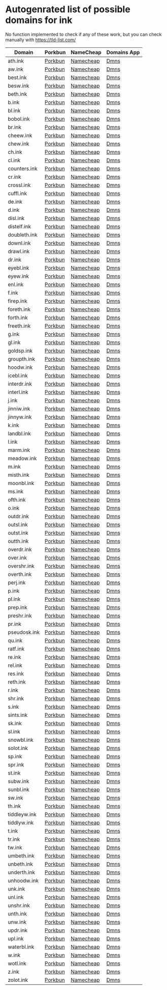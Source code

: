 # Autogenrated list of possible domains for ink

No function implemented to check if any of these work, but you can check manually with https://tld-list.com/

| Domain | Porkbun | NameCheap | Domains App |
|---|---|---|---|
| ath.ink | [Porkbun](https://porkbun.com/checkout/search?prb=e814663da1&tlds=&idnLanguage=&search=search&q=ath.ink) | [Namecheap](https://www.namecheap.com/domains/registration/results/?domain=ath.ink) | [Dmns](https://dmns.app/domains?q=ath.ink) |
| aw.ink | [Porkbun](https://porkbun.com/checkout/search?prb=e814663da1&tlds=&idnLanguage=&search=search&q=aw.ink) | [Namecheap](https://www.namecheap.com/domains/registration/results/?domain=aw.ink) | [Dmns](https://dmns.app/domains?q=aw.ink) |
| best.ink | [Porkbun](https://porkbun.com/checkout/search?prb=e814663da1&tlds=&idnLanguage=&search=search&q=best.ink) | [Namecheap](https://www.namecheap.com/domains/registration/results/?domain=best.ink) | [Dmns](https://dmns.app/domains?q=best.ink) |
| besw.ink | [Porkbun](https://porkbun.com/checkout/search?prb=e814663da1&tlds=&idnLanguage=&search=search&q=besw.ink) | [Namecheap](https://www.namecheap.com/domains/registration/results/?domain=besw.ink) | [Dmns](https://dmns.app/domains?q=besw.ink) |
| beth.ink | [Porkbun](https://porkbun.com/checkout/search?prb=e814663da1&tlds=&idnLanguage=&search=search&q=beth.ink) | [Namecheap](https://www.namecheap.com/domains/registration/results/?domain=beth.ink) | [Dmns](https://dmns.app/domains?q=beth.ink) |
| b.ink | [Porkbun](https://porkbun.com/checkout/search?prb=e814663da1&tlds=&idnLanguage=&search=search&q=b.ink) | [Namecheap](https://www.namecheap.com/domains/registration/results/?domain=b.ink) | [Dmns](https://dmns.app/domains?q=b.ink) |
| bl.ink | [Porkbun](https://porkbun.com/checkout/search?prb=e814663da1&tlds=&idnLanguage=&search=search&q=bl.ink) | [Namecheap](https://www.namecheap.com/domains/registration/results/?domain=bl.ink) | [Dmns](https://dmns.app/domains?q=bl.ink) |
| bobol.ink | [Porkbun](https://porkbun.com/checkout/search?prb=e814663da1&tlds=&idnLanguage=&search=search&q=bobol.ink) | [Namecheap](https://www.namecheap.com/domains/registration/results/?domain=bobol.ink) | [Dmns](https://dmns.app/domains?q=bobol.ink) |
| br.ink | [Porkbun](https://porkbun.com/checkout/search?prb=e814663da1&tlds=&idnLanguage=&search=search&q=br.ink) | [Namecheap](https://www.namecheap.com/domains/registration/results/?domain=br.ink) | [Dmns](https://dmns.app/domains?q=br.ink) |
| cheew.ink | [Porkbun](https://porkbun.com/checkout/search?prb=e814663da1&tlds=&idnLanguage=&search=search&q=cheew.ink) | [Namecheap](https://www.namecheap.com/domains/registration/results/?domain=cheew.ink) | [Dmns](https://dmns.app/domains?q=cheew.ink) |
| chew.ink | [Porkbun](https://porkbun.com/checkout/search?prb=e814663da1&tlds=&idnLanguage=&search=search&q=chew.ink) | [Namecheap](https://www.namecheap.com/domains/registration/results/?domain=chew.ink) | [Dmns](https://dmns.app/domains?q=chew.ink) |
| ch.ink | [Porkbun](https://porkbun.com/checkout/search?prb=e814663da1&tlds=&idnLanguage=&search=search&q=ch.ink) | [Namecheap](https://www.namecheap.com/domains/registration/results/?domain=ch.ink) | [Dmns](https://dmns.app/domains?q=ch.ink) |
| cl.ink | [Porkbun](https://porkbun.com/checkout/search?prb=e814663da1&tlds=&idnLanguage=&search=search&q=cl.ink) | [Namecheap](https://www.namecheap.com/domains/registration/results/?domain=cl.ink) | [Dmns](https://dmns.app/domains?q=cl.ink) |
| counters.ink | [Porkbun](https://porkbun.com/checkout/search?prb=e814663da1&tlds=&idnLanguage=&search=search&q=counters.ink) | [Namecheap](https://www.namecheap.com/domains/registration/results/?domain=counters.ink) | [Dmns](https://dmns.app/domains?q=counters.ink) |
| cr.ink | [Porkbun](https://porkbun.com/checkout/search?prb=e814663da1&tlds=&idnLanguage=&search=search&q=cr.ink) | [Namecheap](https://www.namecheap.com/domains/registration/results/?domain=cr.ink) | [Dmns](https://dmns.app/domains?q=cr.ink) |
| crossl.ink | [Porkbun](https://porkbun.com/checkout/search?prb=e814663da1&tlds=&idnLanguage=&search=search&q=crossl.ink) | [Namecheap](https://www.namecheap.com/domains/registration/results/?domain=crossl.ink) | [Dmns](https://dmns.app/domains?q=crossl.ink) |
| cuffl.ink | [Porkbun](https://porkbun.com/checkout/search?prb=e814663da1&tlds=&idnLanguage=&search=search&q=cuffl.ink) | [Namecheap](https://www.namecheap.com/domains/registration/results/?domain=cuffl.ink) | [Dmns](https://dmns.app/domains?q=cuffl.ink) |
| de.ink | [Porkbun](https://porkbun.com/checkout/search?prb=e814663da1&tlds=&idnLanguage=&search=search&q=de.ink) | [Namecheap](https://www.namecheap.com/domains/registration/results/?domain=de.ink) | [Dmns](https://dmns.app/domains?q=de.ink) |
| d.ink | [Porkbun](https://porkbun.com/checkout/search?prb=e814663da1&tlds=&idnLanguage=&search=search&q=d.ink) | [Namecheap](https://www.namecheap.com/domains/registration/results/?domain=d.ink) | [Dmns](https://dmns.app/domains?q=d.ink) |
| disl.ink | [Porkbun](https://porkbun.com/checkout/search?prb=e814663da1&tlds=&idnLanguage=&search=search&q=disl.ink) | [Namecheap](https://www.namecheap.com/domains/registration/results/?domain=disl.ink) | [Dmns](https://dmns.app/domains?q=disl.ink) |
| distelf.ink | [Porkbun](https://porkbun.com/checkout/search?prb=e814663da1&tlds=&idnLanguage=&search=search&q=distelf.ink) | [Namecheap](https://www.namecheap.com/domains/registration/results/?domain=distelf.ink) | [Dmns](https://dmns.app/domains?q=distelf.ink) |
| doubleth.ink | [Porkbun](https://porkbun.com/checkout/search?prb=e814663da1&tlds=&idnLanguage=&search=search&q=doubleth.ink) | [Namecheap](https://www.namecheap.com/domains/registration/results/?domain=doubleth.ink) | [Dmns](https://dmns.app/domains?q=doubleth.ink) |
| downl.ink | [Porkbun](https://porkbun.com/checkout/search?prb=e814663da1&tlds=&idnLanguage=&search=search&q=downl.ink) | [Namecheap](https://www.namecheap.com/domains/registration/results/?domain=downl.ink) | [Dmns](https://dmns.app/domains?q=downl.ink) |
| drawl.ink | [Porkbun](https://porkbun.com/checkout/search?prb=e814663da1&tlds=&idnLanguage=&search=search&q=drawl.ink) | [Namecheap](https://www.namecheap.com/domains/registration/results/?domain=drawl.ink) | [Dmns](https://dmns.app/domains?q=drawl.ink) |
| dr.ink | [Porkbun](https://porkbun.com/checkout/search?prb=e814663da1&tlds=&idnLanguage=&search=search&q=dr.ink) | [Namecheap](https://www.namecheap.com/domains/registration/results/?domain=dr.ink) | [Dmns](https://dmns.app/domains?q=dr.ink) |
| eyebl.ink | [Porkbun](https://porkbun.com/checkout/search?prb=e814663da1&tlds=&idnLanguage=&search=search&q=eyebl.ink) | [Namecheap](https://www.namecheap.com/domains/registration/results/?domain=eyebl.ink) | [Dmns](https://dmns.app/domains?q=eyebl.ink) |
| eyew.ink | [Porkbun](https://porkbun.com/checkout/search?prb=e814663da1&tlds=&idnLanguage=&search=search&q=eyew.ink) | [Namecheap](https://www.namecheap.com/domains/registration/results/?domain=eyew.ink) | [Dmns](https://dmns.app/domains?q=eyew.ink) |
| enl.ink | [Porkbun](https://porkbun.com/checkout/search?prb=e814663da1&tlds=&idnLanguage=&search=search&q=enl.ink) | [Namecheap](https://www.namecheap.com/domains/registration/results/?domain=enl.ink) | [Dmns](https://dmns.app/domains?q=enl.ink) |
| f.ink | [Porkbun](https://porkbun.com/checkout/search?prb=e814663da1&tlds=&idnLanguage=&search=search&q=f.ink) | [Namecheap](https://www.namecheap.com/domains/registration/results/?domain=f.ink) | [Dmns](https://dmns.app/domains?q=f.ink) |
| firep.ink | [Porkbun](https://porkbun.com/checkout/search?prb=e814663da1&tlds=&idnLanguage=&search=search&q=firep.ink) | [Namecheap](https://www.namecheap.com/domains/registration/results/?domain=firep.ink) | [Dmns](https://dmns.app/domains?q=firep.ink) |
| foreth.ink | [Porkbun](https://porkbun.com/checkout/search?prb=e814663da1&tlds=&idnLanguage=&search=search&q=foreth.ink) | [Namecheap](https://www.namecheap.com/domains/registration/results/?domain=foreth.ink) | [Dmns](https://dmns.app/domains?q=foreth.ink) |
| forth.ink | [Porkbun](https://porkbun.com/checkout/search?prb=e814663da1&tlds=&idnLanguage=&search=search&q=forth.ink) | [Namecheap](https://www.namecheap.com/domains/registration/results/?domain=forth.ink) | [Dmns](https://dmns.app/domains?q=forth.ink) |
| freeth.ink | [Porkbun](https://porkbun.com/checkout/search?prb=e814663da1&tlds=&idnLanguage=&search=search&q=freeth.ink) | [Namecheap](https://www.namecheap.com/domains/registration/results/?domain=freeth.ink) | [Dmns](https://dmns.app/domains?q=freeth.ink) |
| g.ink | [Porkbun](https://porkbun.com/checkout/search?prb=e814663da1&tlds=&idnLanguage=&search=search&q=g.ink) | [Namecheap](https://www.namecheap.com/domains/registration/results/?domain=g.ink) | [Dmns](https://dmns.app/domains?q=g.ink) |
| gl.ink | [Porkbun](https://porkbun.com/checkout/search?prb=e814663da1&tlds=&idnLanguage=&search=search&q=gl.ink) | [Namecheap](https://www.namecheap.com/domains/registration/results/?domain=gl.ink) | [Dmns](https://dmns.app/domains?q=gl.ink) |
| goldsp.ink | [Porkbun](https://porkbun.com/checkout/search?prb=e814663da1&tlds=&idnLanguage=&search=search&q=goldsp.ink) | [Namecheap](https://www.namecheap.com/domains/registration/results/?domain=goldsp.ink) | [Dmns](https://dmns.app/domains?q=goldsp.ink) |
| groupth.ink | [Porkbun](https://porkbun.com/checkout/search?prb=e814663da1&tlds=&idnLanguage=&search=search&q=groupth.ink) | [Namecheap](https://www.namecheap.com/domains/registration/results/?domain=groupth.ink) | [Dmns](https://dmns.app/domains?q=groupth.ink) |
| hoodw.ink | [Porkbun](https://porkbun.com/checkout/search?prb=e814663da1&tlds=&idnLanguage=&search=search&q=hoodw.ink) | [Namecheap](https://www.namecheap.com/domains/registration/results/?domain=hoodw.ink) | [Dmns](https://dmns.app/domains?q=hoodw.ink) |
| icebl.ink | [Porkbun](https://porkbun.com/checkout/search?prb=e814663da1&tlds=&idnLanguage=&search=search&q=icebl.ink) | [Namecheap](https://www.namecheap.com/domains/registration/results/?domain=icebl.ink) | [Dmns](https://dmns.app/domains?q=icebl.ink) |
| interdr.ink | [Porkbun](https://porkbun.com/checkout/search?prb=e814663da1&tlds=&idnLanguage=&search=search&q=interdr.ink) | [Namecheap](https://www.namecheap.com/domains/registration/results/?domain=interdr.ink) | [Dmns](https://dmns.app/domains?q=interdr.ink) |
| interl.ink | [Porkbun](https://porkbun.com/checkout/search?prb=e814663da1&tlds=&idnLanguage=&search=search&q=interl.ink) | [Namecheap](https://www.namecheap.com/domains/registration/results/?domain=interl.ink) | [Dmns](https://dmns.app/domains?q=interl.ink) |
| j.ink | [Porkbun](https://porkbun.com/checkout/search?prb=e814663da1&tlds=&idnLanguage=&search=search&q=j.ink) | [Namecheap](https://www.namecheap.com/domains/registration/results/?domain=j.ink) | [Dmns](https://dmns.app/domains?q=j.ink) |
| jinniw.ink | [Porkbun](https://porkbun.com/checkout/search?prb=e814663da1&tlds=&idnLanguage=&search=search&q=jinniw.ink) | [Namecheap](https://www.namecheap.com/domains/registration/results/?domain=jinniw.ink) | [Dmns](https://dmns.app/domains?q=jinniw.ink) |
| jinnyw.ink | [Porkbun](https://porkbun.com/checkout/search?prb=e814663da1&tlds=&idnLanguage=&search=search&q=jinnyw.ink) | [Namecheap](https://www.namecheap.com/domains/registration/results/?domain=jinnyw.ink) | [Dmns](https://dmns.app/domains?q=jinnyw.ink) |
| k.ink | [Porkbun](https://porkbun.com/checkout/search?prb=e814663da1&tlds=&idnLanguage=&search=search&q=k.ink) | [Namecheap](https://www.namecheap.com/domains/registration/results/?domain=k.ink) | [Dmns](https://dmns.app/domains?q=k.ink) |
| landbl.ink | [Porkbun](https://porkbun.com/checkout/search?prb=e814663da1&tlds=&idnLanguage=&search=search&q=landbl.ink) | [Namecheap](https://www.namecheap.com/domains/registration/results/?domain=landbl.ink) | [Dmns](https://dmns.app/domains?q=landbl.ink) |
| l.ink | [Porkbun](https://porkbun.com/checkout/search?prb=e814663da1&tlds=&idnLanguage=&search=search&q=l.ink) | [Namecheap](https://www.namecheap.com/domains/registration/results/?domain=l.ink) | [Dmns](https://dmns.app/domains?q=l.ink) |
| marm.ink | [Porkbun](https://porkbun.com/checkout/search?prb=e814663da1&tlds=&idnLanguage=&search=search&q=marm.ink) | [Namecheap](https://www.namecheap.com/domains/registration/results/?domain=marm.ink) | [Dmns](https://dmns.app/domains?q=marm.ink) |
| meadow.ink | [Porkbun](https://porkbun.com/checkout/search?prb=e814663da1&tlds=&idnLanguage=&search=search&q=meadow.ink) | [Namecheap](https://www.namecheap.com/domains/registration/results/?domain=meadow.ink) | [Dmns](https://dmns.app/domains?q=meadow.ink) |
| m.ink | [Porkbun](https://porkbun.com/checkout/search?prb=e814663da1&tlds=&idnLanguage=&search=search&q=m.ink) | [Namecheap](https://www.namecheap.com/domains/registration/results/?domain=m.ink) | [Dmns](https://dmns.app/domains?q=m.ink) |
| misth.ink | [Porkbun](https://porkbun.com/checkout/search?prb=e814663da1&tlds=&idnLanguage=&search=search&q=misth.ink) | [Namecheap](https://www.namecheap.com/domains/registration/results/?domain=misth.ink) | [Dmns](https://dmns.app/domains?q=misth.ink) |
| moonbl.ink | [Porkbun](https://porkbun.com/checkout/search?prb=e814663da1&tlds=&idnLanguage=&search=search&q=moonbl.ink) | [Namecheap](https://www.namecheap.com/domains/registration/results/?domain=moonbl.ink) | [Dmns](https://dmns.app/domains?q=moonbl.ink) |
| ms.ink | [Porkbun](https://porkbun.com/checkout/search?prb=e814663da1&tlds=&idnLanguage=&search=search&q=ms.ink) | [Namecheap](https://www.namecheap.com/domains/registration/results/?domain=ms.ink) | [Dmns](https://dmns.app/domains?q=ms.ink) |
| ofth.ink | [Porkbun](https://porkbun.com/checkout/search?prb=e814663da1&tlds=&idnLanguage=&search=search&q=ofth.ink) | [Namecheap](https://www.namecheap.com/domains/registration/results/?domain=ofth.ink) | [Dmns](https://dmns.app/domains?q=ofth.ink) |
| o.ink | [Porkbun](https://porkbun.com/checkout/search?prb=e814663da1&tlds=&idnLanguage=&search=search&q=o.ink) | [Namecheap](https://www.namecheap.com/domains/registration/results/?domain=o.ink) | [Dmns](https://dmns.app/domains?q=o.ink) |
| outdr.ink | [Porkbun](https://porkbun.com/checkout/search?prb=e814663da1&tlds=&idnLanguage=&search=search&q=outdr.ink) | [Namecheap](https://www.namecheap.com/domains/registration/results/?domain=outdr.ink) | [Dmns](https://dmns.app/domains?q=outdr.ink) |
| outsl.ink | [Porkbun](https://porkbun.com/checkout/search?prb=e814663da1&tlds=&idnLanguage=&search=search&q=outsl.ink) | [Namecheap](https://www.namecheap.com/domains/registration/results/?domain=outsl.ink) | [Dmns](https://dmns.app/domains?q=outsl.ink) |
| outst.ink | [Porkbun](https://porkbun.com/checkout/search?prb=e814663da1&tlds=&idnLanguage=&search=search&q=outst.ink) | [Namecheap](https://www.namecheap.com/domains/registration/results/?domain=outst.ink) | [Dmns](https://dmns.app/domains?q=outst.ink) |
| outth.ink | [Porkbun](https://porkbun.com/checkout/search?prb=e814663da1&tlds=&idnLanguage=&search=search&q=outth.ink) | [Namecheap](https://www.namecheap.com/domains/registration/results/?domain=outth.ink) | [Dmns](https://dmns.app/domains?q=outth.ink) |
| overdr.ink | [Porkbun](https://porkbun.com/checkout/search?prb=e814663da1&tlds=&idnLanguage=&search=search&q=overdr.ink) | [Namecheap](https://www.namecheap.com/domains/registration/results/?domain=overdr.ink) | [Dmns](https://dmns.app/domains?q=overdr.ink) |
| over.ink | [Porkbun](https://porkbun.com/checkout/search?prb=e814663da1&tlds=&idnLanguage=&search=search&q=over.ink) | [Namecheap](https://www.namecheap.com/domains/registration/results/?domain=over.ink) | [Dmns](https://dmns.app/domains?q=over.ink) |
| overshr.ink | [Porkbun](https://porkbun.com/checkout/search?prb=e814663da1&tlds=&idnLanguage=&search=search&q=overshr.ink) | [Namecheap](https://www.namecheap.com/domains/registration/results/?domain=overshr.ink) | [Dmns](https://dmns.app/domains?q=overshr.ink) |
| overth.ink | [Porkbun](https://porkbun.com/checkout/search?prb=e814663da1&tlds=&idnLanguage=&search=search&q=overth.ink) | [Namecheap](https://www.namecheap.com/domains/registration/results/?domain=overth.ink) | [Dmns](https://dmns.app/domains?q=overth.ink) |
| perj.ink | [Porkbun](https://porkbun.com/checkout/search?prb=e814663da1&tlds=&idnLanguage=&search=search&q=perj.ink) | [Namecheap](https://www.namecheap.com/domains/registration/results/?domain=perj.ink) | [Dmns](https://dmns.app/domains?q=perj.ink) |
| p.ink | [Porkbun](https://porkbun.com/checkout/search?prb=e814663da1&tlds=&idnLanguage=&search=search&q=p.ink) | [Namecheap](https://www.namecheap.com/domains/registration/results/?domain=p.ink) | [Dmns](https://dmns.app/domains?q=p.ink) |
| pl.ink | [Porkbun](https://porkbun.com/checkout/search?prb=e814663da1&tlds=&idnLanguage=&search=search&q=pl.ink) | [Namecheap](https://www.namecheap.com/domains/registration/results/?domain=pl.ink) | [Dmns](https://dmns.app/domains?q=pl.ink) |
| prep.ink | [Porkbun](https://porkbun.com/checkout/search?prb=e814663da1&tlds=&idnLanguage=&search=search&q=prep.ink) | [Namecheap](https://www.namecheap.com/domains/registration/results/?domain=prep.ink) | [Dmns](https://dmns.app/domains?q=prep.ink) |
| preshr.ink | [Porkbun](https://porkbun.com/checkout/search?prb=e814663da1&tlds=&idnLanguage=&search=search&q=preshr.ink) | [Namecheap](https://www.namecheap.com/domains/registration/results/?domain=preshr.ink) | [Dmns](https://dmns.app/domains?q=preshr.ink) |
| pr.ink | [Porkbun](https://porkbun.com/checkout/search?prb=e814663da1&tlds=&idnLanguage=&search=search&q=pr.ink) | [Namecheap](https://www.namecheap.com/domains/registration/results/?domain=pr.ink) | [Dmns](https://dmns.app/domains?q=pr.ink) |
| pseudosk.ink | [Porkbun](https://porkbun.com/checkout/search?prb=e814663da1&tlds=&idnLanguage=&search=search&q=pseudosk.ink) | [Namecheap](https://www.namecheap.com/domains/registration/results/?domain=pseudosk.ink) | [Dmns](https://dmns.app/domains?q=pseudosk.ink) |
| qu.ink | [Porkbun](https://porkbun.com/checkout/search?prb=e814663da1&tlds=&idnLanguage=&search=search&q=qu.ink) | [Namecheap](https://www.namecheap.com/domains/registration/results/?domain=qu.ink) | [Dmns](https://dmns.app/domains?q=qu.ink) |
| ratf.ink | [Porkbun](https://porkbun.com/checkout/search?prb=e814663da1&tlds=&idnLanguage=&search=search&q=ratf.ink) | [Namecheap](https://www.namecheap.com/domains/registration/results/?domain=ratf.ink) | [Dmns](https://dmns.app/domains?q=ratf.ink) |
| re.ink | [Porkbun](https://porkbun.com/checkout/search?prb=e814663da1&tlds=&idnLanguage=&search=search&q=re.ink) | [Namecheap](https://www.namecheap.com/domains/registration/results/?domain=re.ink) | [Dmns](https://dmns.app/domains?q=re.ink) |
| rel.ink | [Porkbun](https://porkbun.com/checkout/search?prb=e814663da1&tlds=&idnLanguage=&search=search&q=rel.ink) | [Namecheap](https://www.namecheap.com/domains/registration/results/?domain=rel.ink) | [Dmns](https://dmns.app/domains?q=rel.ink) |
| res.ink | [Porkbun](https://porkbun.com/checkout/search?prb=e814663da1&tlds=&idnLanguage=&search=search&q=res.ink) | [Namecheap](https://www.namecheap.com/domains/registration/results/?domain=res.ink) | [Dmns](https://dmns.app/domains?q=res.ink) |
| reth.ink | [Porkbun](https://porkbun.com/checkout/search?prb=e814663da1&tlds=&idnLanguage=&search=search&q=reth.ink) | [Namecheap](https://www.namecheap.com/domains/registration/results/?domain=reth.ink) | [Dmns](https://dmns.app/domains?q=reth.ink) |
| r.ink | [Porkbun](https://porkbun.com/checkout/search?prb=e814663da1&tlds=&idnLanguage=&search=search&q=r.ink) | [Namecheap](https://www.namecheap.com/domains/registration/results/?domain=r.ink) | [Dmns](https://dmns.app/domains?q=r.ink) |
| shr.ink | [Porkbun](https://porkbun.com/checkout/search?prb=e814663da1&tlds=&idnLanguage=&search=search&q=shr.ink) | [Namecheap](https://www.namecheap.com/domains/registration/results/?domain=shr.ink) | [Dmns](https://dmns.app/domains?q=shr.ink) |
| s.ink | [Porkbun](https://porkbun.com/checkout/search?prb=e814663da1&tlds=&idnLanguage=&search=search&q=s.ink) | [Namecheap](https://www.namecheap.com/domains/registration/results/?domain=s.ink) | [Dmns](https://dmns.app/domains?q=s.ink) |
| sints.ink | [Porkbun](https://porkbun.com/checkout/search?prb=e814663da1&tlds=&idnLanguage=&search=search&q=sints.ink) | [Namecheap](https://www.namecheap.com/domains/registration/results/?domain=sints.ink) | [Dmns](https://dmns.app/domains?q=sints.ink) |
| sk.ink | [Porkbun](https://porkbun.com/checkout/search?prb=e814663da1&tlds=&idnLanguage=&search=search&q=sk.ink) | [Namecheap](https://www.namecheap.com/domains/registration/results/?domain=sk.ink) | [Dmns](https://dmns.app/domains?q=sk.ink) |
| sl.ink | [Porkbun](https://porkbun.com/checkout/search?prb=e814663da1&tlds=&idnLanguage=&search=search&q=sl.ink) | [Namecheap](https://www.namecheap.com/domains/registration/results/?domain=sl.ink) | [Dmns](https://dmns.app/domains?q=sl.ink) |
| snowbl.ink | [Porkbun](https://porkbun.com/checkout/search?prb=e814663da1&tlds=&idnLanguage=&search=search&q=snowbl.ink) | [Namecheap](https://www.namecheap.com/domains/registration/results/?domain=snowbl.ink) | [Dmns](https://dmns.app/domains?q=snowbl.ink) |
| solot.ink | [Porkbun](https://porkbun.com/checkout/search?prb=e814663da1&tlds=&idnLanguage=&search=search&q=solot.ink) | [Namecheap](https://www.namecheap.com/domains/registration/results/?domain=solot.ink) | [Dmns](https://dmns.app/domains?q=solot.ink) |
| sp.ink | [Porkbun](https://porkbun.com/checkout/search?prb=e814663da1&tlds=&idnLanguage=&search=search&q=sp.ink) | [Namecheap](https://www.namecheap.com/domains/registration/results/?domain=sp.ink) | [Dmns](https://dmns.app/domains?q=sp.ink) |
| spr.ink | [Porkbun](https://porkbun.com/checkout/search?prb=e814663da1&tlds=&idnLanguage=&search=search&q=spr.ink) | [Namecheap](https://www.namecheap.com/domains/registration/results/?domain=spr.ink) | [Dmns](https://dmns.app/domains?q=spr.ink) |
| st.ink | [Porkbun](https://porkbun.com/checkout/search?prb=e814663da1&tlds=&idnLanguage=&search=search&q=st.ink) | [Namecheap](https://www.namecheap.com/domains/registration/results/?domain=st.ink) | [Dmns](https://dmns.app/domains?q=st.ink) |
| subw.ink | [Porkbun](https://porkbun.com/checkout/search?prb=e814663da1&tlds=&idnLanguage=&search=search&q=subw.ink) | [Namecheap](https://www.namecheap.com/domains/registration/results/?domain=subw.ink) | [Dmns](https://dmns.app/domains?q=subw.ink) |
| sunbl.ink | [Porkbun](https://porkbun.com/checkout/search?prb=e814663da1&tlds=&idnLanguage=&search=search&q=sunbl.ink) | [Namecheap](https://www.namecheap.com/domains/registration/results/?domain=sunbl.ink) | [Dmns](https://dmns.app/domains?q=sunbl.ink) |
| sw.ink | [Porkbun](https://porkbun.com/checkout/search?prb=e814663da1&tlds=&idnLanguage=&search=search&q=sw.ink) | [Namecheap](https://www.namecheap.com/domains/registration/results/?domain=sw.ink) | [Dmns](https://dmns.app/domains?q=sw.ink) |
| th.ink | [Porkbun](https://porkbun.com/checkout/search?prb=e814663da1&tlds=&idnLanguage=&search=search&q=th.ink) | [Namecheap](https://www.namecheap.com/domains/registration/results/?domain=th.ink) | [Dmns](https://dmns.app/domains?q=th.ink) |
| tiddleyw.ink | [Porkbun](https://porkbun.com/checkout/search?prb=e814663da1&tlds=&idnLanguage=&search=search&q=tiddleyw.ink) | [Namecheap](https://www.namecheap.com/domains/registration/results/?domain=tiddleyw.ink) | [Dmns](https://dmns.app/domains?q=tiddleyw.ink) |
| tiddlyw.ink | [Porkbun](https://porkbun.com/checkout/search?prb=e814663da1&tlds=&idnLanguage=&search=search&q=tiddlyw.ink) | [Namecheap](https://www.namecheap.com/domains/registration/results/?domain=tiddlyw.ink) | [Dmns](https://dmns.app/domains?q=tiddlyw.ink) |
| t.ink | [Porkbun](https://porkbun.com/checkout/search?prb=e814663da1&tlds=&idnLanguage=&search=search&q=t.ink) | [Namecheap](https://www.namecheap.com/domains/registration/results/?domain=t.ink) | [Dmns](https://dmns.app/domains?q=t.ink) |
| tr.ink | [Porkbun](https://porkbun.com/checkout/search?prb=e814663da1&tlds=&idnLanguage=&search=search&q=tr.ink) | [Namecheap](https://www.namecheap.com/domains/registration/results/?domain=tr.ink) | [Dmns](https://dmns.app/domains?q=tr.ink) |
| tw.ink | [Porkbun](https://porkbun.com/checkout/search?prb=e814663da1&tlds=&idnLanguage=&search=search&q=tw.ink) | [Namecheap](https://www.namecheap.com/domains/registration/results/?domain=tw.ink) | [Dmns](https://dmns.app/domains?q=tw.ink) |
| umbeth.ink | [Porkbun](https://porkbun.com/checkout/search?prb=e814663da1&tlds=&idnLanguage=&search=search&q=umbeth.ink) | [Namecheap](https://www.namecheap.com/domains/registration/results/?domain=umbeth.ink) | [Dmns](https://dmns.app/domains?q=umbeth.ink) |
| unbeth.ink | [Porkbun](https://porkbun.com/checkout/search?prb=e814663da1&tlds=&idnLanguage=&search=search&q=unbeth.ink) | [Namecheap](https://www.namecheap.com/domains/registration/results/?domain=unbeth.ink) | [Dmns](https://dmns.app/domains?q=unbeth.ink) |
| underth.ink | [Porkbun](https://porkbun.com/checkout/search?prb=e814663da1&tlds=&idnLanguage=&search=search&q=underth.ink) | [Namecheap](https://www.namecheap.com/domains/registration/results/?domain=underth.ink) | [Dmns](https://dmns.app/domains?q=underth.ink) |
| unhoodw.ink | [Porkbun](https://porkbun.com/checkout/search?prb=e814663da1&tlds=&idnLanguage=&search=search&q=unhoodw.ink) | [Namecheap](https://www.namecheap.com/domains/registration/results/?domain=unhoodw.ink) | [Dmns](https://dmns.app/domains?q=unhoodw.ink) |
| unk.ink | [Porkbun](https://porkbun.com/checkout/search?prb=e814663da1&tlds=&idnLanguage=&search=search&q=unk.ink) | [Namecheap](https://www.namecheap.com/domains/registration/results/?domain=unk.ink) | [Dmns](https://dmns.app/domains?q=unk.ink) |
| unl.ink | [Porkbun](https://porkbun.com/checkout/search?prb=e814663da1&tlds=&idnLanguage=&search=search&q=unl.ink) | [Namecheap](https://www.namecheap.com/domains/registration/results/?domain=unl.ink) | [Dmns](https://dmns.app/domains?q=unl.ink) |
| unshr.ink | [Porkbun](https://porkbun.com/checkout/search?prb=e814663da1&tlds=&idnLanguage=&search=search&q=unshr.ink) | [Namecheap](https://www.namecheap.com/domains/registration/results/?domain=unshr.ink) | [Dmns](https://dmns.app/domains?q=unshr.ink) |
| unth.ink | [Porkbun](https://porkbun.com/checkout/search?prb=e814663da1&tlds=&idnLanguage=&search=search&q=unth.ink) | [Namecheap](https://www.namecheap.com/domains/registration/results/?domain=unth.ink) | [Dmns](https://dmns.app/domains?q=unth.ink) |
| unw.ink | [Porkbun](https://porkbun.com/checkout/search?prb=e814663da1&tlds=&idnLanguage=&search=search&q=unw.ink) | [Namecheap](https://www.namecheap.com/domains/registration/results/?domain=unw.ink) | [Dmns](https://dmns.app/domains?q=unw.ink) |
| updr.ink | [Porkbun](https://porkbun.com/checkout/search?prb=e814663da1&tlds=&idnLanguage=&search=search&q=updr.ink) | [Namecheap](https://www.namecheap.com/domains/registration/results/?domain=updr.ink) | [Dmns](https://dmns.app/domains?q=updr.ink) |
| upl.ink | [Porkbun](https://porkbun.com/checkout/search?prb=e814663da1&tlds=&idnLanguage=&search=search&q=upl.ink) | [Namecheap](https://www.namecheap.com/domains/registration/results/?domain=upl.ink) | [Dmns](https://dmns.app/domains?q=upl.ink) |
| waterbl.ink | [Porkbun](https://porkbun.com/checkout/search?prb=e814663da1&tlds=&idnLanguage=&search=search&q=waterbl.ink) | [Namecheap](https://www.namecheap.com/domains/registration/results/?domain=waterbl.ink) | [Dmns](https://dmns.app/domains?q=waterbl.ink) |
| w.ink | [Porkbun](https://porkbun.com/checkout/search?prb=e814663da1&tlds=&idnLanguage=&search=search&q=w.ink) | [Namecheap](https://www.namecheap.com/domains/registration/results/?domain=w.ink) | [Dmns](https://dmns.app/domains?q=w.ink) |
| wotl.ink | [Porkbun](https://porkbun.com/checkout/search?prb=e814663da1&tlds=&idnLanguage=&search=search&q=wotl.ink) | [Namecheap](https://www.namecheap.com/domains/registration/results/?domain=wotl.ink) | [Dmns](https://dmns.app/domains?q=wotl.ink) |
| z.ink | [Porkbun](https://porkbun.com/checkout/search?prb=e814663da1&tlds=&idnLanguage=&search=search&q=z.ink) | [Namecheap](https://www.namecheap.com/domains/registration/results/?domain=z.ink) | [Dmns](https://dmns.app/domains?q=z.ink) |
| zolot.ink | [Porkbun](https://porkbun.com/checkout/search?prb=e814663da1&tlds=&idnLanguage=&search=search&q=zolot.ink) | [Namecheap](https://www.namecheap.com/domains/registration/results/?domain=zolot.ink) | [Dmns](https://dmns.app/domains?q=zolot.ink) |
